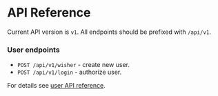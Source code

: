 # API Reference

Current API version is `v1`.
All endpoints should be prefixed with `/api/v1`.

### User endpoints

- `POST /api/v1/wisher` - create new user.
- `POST /api/v1/login` - authorize user.

For details see [user API reference](../users/handlers/README.md).
